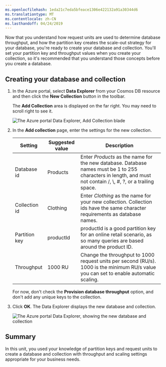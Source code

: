 ```yaml
---
ms.openlocfilehash: 1eda21c7eda5bfeace1306e422132a91a30344d6
ms.translationtype: MT
ms.contentlocale: zh-CN
ms.lasthandoff: 04/24/2019
---
```

Now that you understand how request units are used to determine database throughput, and how the partition key creates the scale-out strategy for your database, you're ready to create your database and collection. You'll set your partition key and throughput values when you create your collection, so it's recommended that you understand those concepts before you create a database.

## <a name="creating-your-database-and-collection"></a>Creating your database and collection

1. In the Azure portal, select **Data Explorer** from your Cosmos DB resource and then click the **New Collection** button in the toolbar.
    
    The **Add Collection** area is displayed on the far right. You may need to scroll right to see it.

    ![The Azure portal Data Explorer, Add Collection blade](../media/5-azure-cosmosdb-data-explorer.png)

1. In the **Add collection** page, enter the settings for the new collection.

    Setting | Suggested value | Description
    --------|-----------------|-------------
    Database id    | Products   | Enter *Products* as the name for the new database. Database names must be 1 to 255 characters in length, and must not contain /, \\, #, ?, or a trailing space.
    Collection id  | Clothing   | Enter *Clothing* as the name for your new collection. Collection ids have the same character requirements as database names.
    Partition key  | productId  | productId is a good partition key for an online retail scenario, as so many queries are based around the product ID.
    Throughput     | 1000 RU    | Change the throughput to 1000 request units per second (RU/s). 1000 is the minimum RU/s value you can set to enable automatic scaling.
    
    For now, don't check the **Provision database throughput** option, and don't add any unique keys to the collection.
    
1. Click **OK**. The Data Explorer displays the new database and collection.

    ![The Azure portal Data Explorer, showing the new database and collection](../media/5-azure-cosmos-db-new-collection.png)

## <a name="summary"></a>Summary

In this unit, you used your knowledge of partition keys and request units to create a database and collection with throughput and scaling settings appropriate for your business needs.